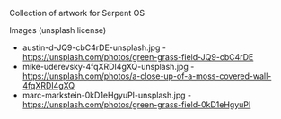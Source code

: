 Collection of artwork for Serpent OS

Images (unsplash license)

 - austin-d-JQ9-cbC4rDE-unsplash.jpg - https://unsplash.com/photos/green-grass-field-JQ9-cbC4rDE
 - mike-uderevsky-4fqXRDI4gXQ-unsplash.jpg - https://unsplash.com/photos/a-close-up-of-a-moss-covered-wall-4fqXRDI4gXQ
 - marc-markstein-0kD1eHgyuPI-unsplash.jpg - https://unsplash.com/photos/green-grass-field-0kD1eHgyuPI
